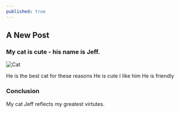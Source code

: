 ```yaml
---
published: true
---
```

## A New Post

### My cat is cute - his name is Jeff.

![Cat]({{site.baseurl}}/http://sxtxstate.com/wp-content/uploads/2015/03/kitten.png)

He is the best cat for these reasons
He is cute
I like him
He is friendly

### Conclusion

My cat Jeff reflects my greatest virtutes.
